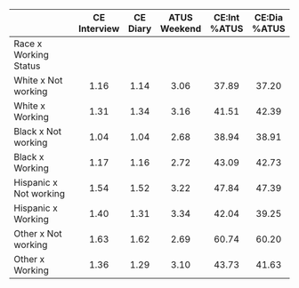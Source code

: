 
|                      | CE<br>Interview |  CE<br>Diary | ATUS<br>Weekend | CE:Int<br>%ATUS | CE:Dia<br>%ATUS |
| -------------------- | :----------: | :----------: | :----------: | :----------: | :----------: |
| Race x Working Status |              |              |              |              |              |
| White x Not working  |         1.16 |         1.14 |         3.06 |        37.89 |        37.20 |
| White x Working      |         1.31 |         1.34 |         3.16 |        41.51 |        42.39 |
| Black x Not working  |         1.04 |         1.04 |         2.68 |        38.94 |        38.91 |
| Black x Working      |         1.17 |         1.16 |         2.72 |        43.09 |        42.73 |
| Hispanic x Not working |         1.54 |         1.52 |         3.22 |        47.84 |        47.39 |
| Hispanic x Working   |         1.40 |         1.31 |         3.34 |        42.04 |        39.25 |
| Other x Not working  |         1.63 |         1.62 |         2.69 |        60.74 |        60.20 |
| Other x Working      |         1.36 |         1.29 |         3.10 |        43.73 |        41.63 |

